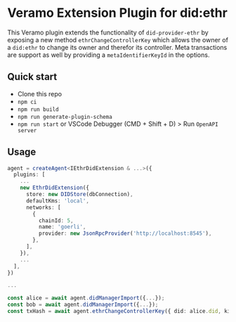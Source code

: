 # Veramo Extension Plugin for did:ethr

This Veramo plugin extends the functionality of `did-provider-ethr` by exposing a new method `ethrChangeControllerKey`
which allows the owner of a `did:ethr` to change its owner and therefor its controller. Meta transactions are support as
well by providing a `metaIdentifierKeyId` in the options.

## Quick start

* Clone this repo
* `npm ci`
* `npm run build`
* `npm run generate-plugin-schema`
* `npm run start` or VSCode Debugger (CMD + Shift + D) > Run `OpenAPI server`

## Usage

```typescript
agent = createAgent<IEthrDidExtension & ...>({
  plugins: [
    ...
    new EthrDidExtension({
      store: new DIDStore(dbConnection),
      defaultKms: 'local',
      networks: [
        {
          chainId: 5,
          name: 'goerli',
          provider: new JsonRpcProvider('http://localhost:8545'),
        },
      ],
    }),
    ...
  ],
})

...

const alice = await agent.didManagerImport({...});
const bob = await agent.didManagerImport({...});
const txHash = await agent.ethrChangeControllerKey({ did: alice.did, kid: bob.controllerKeyId! })
```